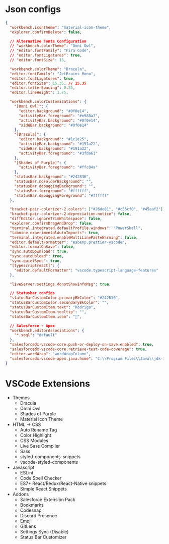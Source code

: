 # Json configs
```json
{
  "workbench.iconTheme": "material-icon-theme",
  "explorer.confirmDelete": false,

  // Alternative Fonts Configuration
  // "workbench.colorTheme": "Omni Owl",
  // "editor.fontFamily": "Fira Code",
  // "editor.fontLigatures": true,
  // "editor.fontSize": 15,

  "workbench.colorTheme": "Dracula",
  "editor.fontFamily": "JetBrains Mono",
  "editor.fontLigatures": true,
  "editor.fontSize": 15.35, // 15.35
  "editor.letterSpacing": 0.25,
  "editor.lineHeight": 1.75,

  "workbench.colorCustomizations": {
    "[Omni Owl]": {
      "editor.background": "#0f0e14",
      "activityBar.foreground": "#e988a7",
      "activityBar.background": "#0f0e14",
      "sideBar.background": "#0f0e14"
    },
    "[Dracula]": {
      "editor.background": "#1c1e25",
      "activityBar.background": "#191a22",
      "sideBar.background": "#191a22",
      "activityBar.foreground": "#3fda61"
    },
    "[Shades of Purple]": {
      "activityBar.foreground": "#ffc04a"
    },
    "statusBar.background": "#242836",
    "statusBar.noFolderBackground": "",
    "statusBar.debuggingBackground": "",
    "statusBar.foreground": "#ffffff",
    "statusBar.debuggingForeground": "#ffffff"
  },

  "bracket-pair-colorizer-2.colors": ["#26de81", "#c56cf0", "#45aaf2"],
  "bracket-pair-colorizer-2.depreciation-notice": false,
  "diffEditor.ignoreTrimWhitespace": false,
  "explorer.confirmDragAndDrop": false,
  "terminal.integrated.defaultProfile.windows": "PowerShell",
  "tabnine.experimentalAutoImports": true,
  "terminal.integrated.enableMultiLinePasteWarning": false,
  "editor.defaultFormatter": "esbenp.prettier-vscode",
  "editor.formatOnSave": false,
  "sync.autoDownload": true,
  "sync.autoUpload": true,
  "sync.quietSync": true,
  "[typescriptreact]": {
    "editor.defaultFormatter": "vscode.typescript-language-features"
  },

  "liveServer.settings.donotShowInfoMsg": true,

  // Statusbar configs
  "statusBarCustomColor.primaryBkColor": "#242836",
  "statusBarCustomColor.secondaryBkColor": "",
  "statusBarCustomItem.text": "Rodrigo",
  "statusBarCustomItem.tooltip": "",
  "statusBarCustomItem.icon": "🦄",

  // Salesforce - Apex
  "workbench.editorAssociations": {
    "*.soql": "default"
  },
  "salesforcedx-vscode-core.push-or-deploy-on-save.enabled": true,
  "salesforcedx-vscode-core.retrieve-test-code-coverage": true,
  "editor.wordWrap": "wordWrapColumn",
  "salesforcedx-vscode-apex.java.home": "C:\\Program Files\\Java\\jdk-17.0.4.1\\"
}
```

# VSCode Extensions
* Themes
  * Dracula
  * Omni Owl
  * Shades of Purple
  * Material Icon Theme
* HTML -> CSS
  * Auto Rename Tag
  * Color Highlight
  * CSS Modules
  * Live Sass Compiler
  * Sass
  * styled-components-snippets
  * vscode-styled-components
* Javascript
  * ESLint
  * Code Spell Checker
  * ES7+ React/Redux/React-Native snippets
  * Simple React Snippets
* Addons
  * Salesforce Extension Pack
  * Bookmarks
  * Codesnap
  * Discord Presence
  * Emoji
  * GitLens
  * Settings Sync  (Disable)
  * Status Bar Customizer
